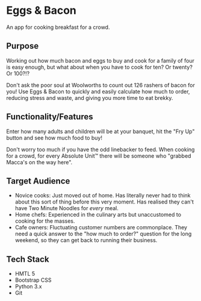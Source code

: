# Eggs & Bacon
An app for cooking breakfast for a crowd.

## Purpose
<!-- When recently preparing for a big family reunion, I had to organise breakfast for 24 people, and needed to calculate how much bacon we would need. 24 people x3 rashers each is 72. Easy enough. But the Deli Associate at Woolworths would not appreciate having to count out 72 rashers of bacon. -->
Working out how much bacon and eggs to buy and cook for a family of four is easy enough, but what about when you have to cook for ten? Or twenty? Or 100?!?

Don't ask the poor soul at Woolworths to count out 126 rashers of bacon for you! Use Eggs & Bacon to quickly and easily calculate how much to order, reducing stress and waste, and giving you more time to eat brekky.

## Functionality/Features
Enter how many adults and children will be at your banquet, hit the "Fry Up" button and see how much food to buy!

Don't worry too much if you have the odd linebacker to feed. When cooking for a crowd, for every Absolute Unit™ there will be someone who "grabbed Macca's on the way here".

## Target Audience
* Novice cooks: Just moved out of home. Has literally never had to think about this sort of thing before this very moment. Has realised they can't have Two Minute Noodles for *every* meal.
* Home chefs: Experienced in the culinary arts but unaccustomed to cooking for the masses.
* Cafe owners: Fluctuating customer numbers are commonplace. They need a quick answer to the "how much to order?" question for the long weekend, so they can get back to running their business.

## Tech Stack

* HMTL 5
* Bootstrap CSS
* Python 3.x
* Git
